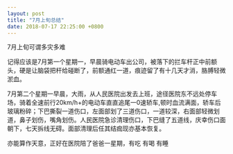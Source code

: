 ```yaml
---
layout: post
title: "7月上旬总结"
date: 2018-07-17 22:25:00 +0800
---
```

7月上旬可谓多灾多难

记得应该是7月第一个星期一，早晨骑电动车出公司，被落下的拦车杆正中前额头，硬是让脑袋把杆给碰断了，前额通红一道，痕迹留了有十几天才消，胳膊轻微淤血。

7月第二个星期一早晨，大雨，从人民医院出发去上班，途径医院东不远处停车场，骑着全速前行20km/h+的电动车直直追尾一0速轿车,顿时血流满面，轿车后玻璃粉碎；下巴撕裂一道伤口，左面部划了三道伤口，一道较深，右面部轻微划道，鼻子划伤，嘴角划伤。人民医院急诊清理伤口，下巴缝了五道线，庆幸伤口面朝下，七天拆线无碍。面部清理后任其结痂现亦基本恢复。

亦能算作天意，正好在医院陪了爸爸一星期，有吃 有喝 有睡
